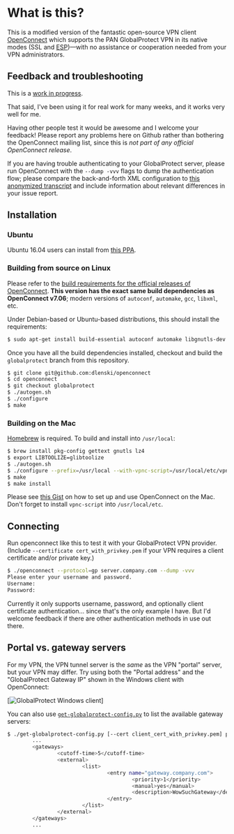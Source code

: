 # What is this?

This is a modified version of the fantastic open-source VPN client
[OpenConnect](https://infradead.org/openconnect) which supports the
PAN GlobalProtect VPN in its native modes (SSL and
[ESP](http://wikipedia.org/wiki/Encapsulating_Security_Payload))—with
no assistance or cooperation needed from your VPN administrators.

## Feedback and troubleshooting

This is a [work in progress](http://lists.infradead.org/pipermail/openconnect-devel/2016-October/004035.html).

That said, I've been using it for real work for many weeks, and it works very well for me.

Having other people test it would be awesome and I welcome your
feedback! Please report any problems here on Github rather than
bothering the OpenConnect mailing list, since this is *not part of any
official OpenConnect release*.

If you are having trouble
authenticating to your GlobalProtect server, please run OpenConnect
with the `--dump -vvv` flags to dump the authentication flow; please
compare the back-and-forth XML configuration to [this anonymized
transcript](https://gist.github.com/dlenski/5046e5f934ac111e8d8718fc10c25703)
and include information about relevant differences in your issue
report.

## Installation

### Ubuntu

Ubuntu 16.04 users can install from [this PPA](https://launchpad.net/~lenski/+archive/ubuntu/openconnect-gp).

### Building from source on Linux

Please refer to the [build requirements for the official releases of OpenConnect](http://www.infradead.org/openconnect/building.html). **This version has the exact same build dependencies as OpenConnect v7.06**; modern versions of `autoconf`, `automake`, `gcc`, `libxml`, etc.

Under Debian-based or Ubuntu-based distributions, this should install the requirements:

```sh
$ sudo apt-get install build-essential autoconf automake libgnutls-dev libproxy-dev libxml2-dev`
```

Once you have all the build dependencies installed, checkout and build the `globalprotect` branch from this repository.

```sh
$ git clone git@github.com:dlenski/openconnect
$ cd openconnect
$ git checkout globalprotect
$ ./autogen.sh
$ ./configure
$ make
```

### Building on the Mac

[Homebrew](https://brew.sh) is required. To build and install into `/usr/local`:

```sh
$ brew install pkg-config gettext gnutls lz4
$ export LIBTOOLIZE=glibtoolize
$ ./autogen.sh
$ ./configure --prefix=/usr/local --with-vpnc-script=/usr/local/etc/vpnc-script --disable-nls
$ make
$ make install
```

Please see [this Gist](https://gist.github.com/moklett/3170636) on how to set up and use OpenConnect on the Mac. Don't forget to install `vpnc-script` into `/usr/local/etc`.

## Connecting

Run openconnect like this to test it with your GlobalProtect VPN
provider. (Include `--certificate cert_with_privkey.pem` if your VPN
requires a client certificate and/or private key.)

```sh
$ ./openconnect --protocol=gp server.company.com --dump -vvv
Please enter your username and password.
Username:
Password:
```

Currently it only supports username, password, and optionally client
certificate authentication… since that's the only example I have. But
I'd welcome feedback if there are other authentication methods in use
out there.

## Portal vs. gateway servers

For my VPN, the VPN tunnel server is the *same* as the VPN "portal"
server, but your VPN may differ. Try using both the "Portal address"
and the "GlobalProtect Gateway IP" shown in the Windows client with
OpenConnect:

[![GlobalProtect Windows client](https://i.stack.imgur.com/2JC9T.png)]

You can also use [`get-globalprotect-config.py`](get-globalprotect-config.py) to list the available gateway servers:

```sh
$ ./get-globalprotect-config.py [--cert client_cert_with_privkey.pem] portal.company.com
        ...
        <gateways>
                <cutoff-time>5</cutoff-time>
                <external>
                        <list>
                                <entry name="gateway.company.com">
                                        <priority>1</priority>
                                        <manual>yes</manual>
                                        <description>WowSuchGateway</description>
                                </entry>
                        </list>
                </external>
        </gateways>
        ...
```
